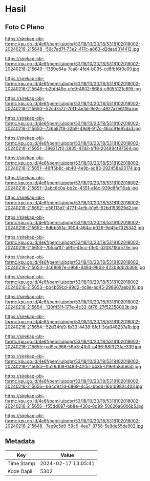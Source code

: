 # Hasil

## Foto C Plano

https://sirekap-obj-formc.kpu.go.id/4e6f/pemilu/pdpr/53/18/10/20/18/5318102018002-20240216-215648--56c7ad7f-73e2-417c-a863-d2daad314412.jpg

https://sirekap-obj-formc.kpu.go.id/4e6f/pemilu/pdpr/53/18/10/20/18/5318102018002-20240216-215649--1369e64a-7ca8-4fd4-b095-cd6fbf6f9e09.jpg

https://sirekap-obj-formc.kpu.go.id/4e6f/pemilu/pdpr/53/18/10/20/18/5318102018002-20240216-215649--b2bfd49e-cfe9-4802-868d-c9055121c895.jpg

https://sirekap-obj-formc.kpu.go.id/4e6f/pemilu/pdpr/53/18/10/20/18/5318102018002-20240216-215650--52cd7a72-70f1-4e3d-9e2c-4927a7e61f9a.jpg

https://sirekap-obj-formc.kpu.go.id/4e6f/pemilu/pdpr/53/18/10/20/18/5318102018002-20240216-215650--736a87f9-32b9-49d9-917c-46cc91e95da3.jpg

https://sirekap-obj-formc.kpu.go.id/4e6f/pemilu/pdpr/53/18/10/20/18/5318102018002-20240216-215651--396212f0-3835-47d3-bff6-204984f97564.jpg

https://sirekap-obj-formc.kpu.go.id/4e6f/pemilu/pdpr/53/18/10/20/18/5318102018002-20240216-215651--49ff5b8c-ab40-4e8b-ad83-292458a20174.jpg

https://sirekap-obj-formc.kpu.go.id/4e6f/pemilu/pdpr/53/18/10/20/18/5318102018002-20240216-215651--2abc8c0a-bb2d-4351-a18c-939d8faf10ab.jpg

https://sirekap-obj-formc.kpu.go.id/4e6f/pemilu/pdpr/53/18/10/20/18/5318102018002-20240216-215652--c56113d7-4771-4cfb-b1e5-92bd153929d2.jpg

https://sirekap-obj-formc.kpu.go.id/4e6f/pemilu/pdpr/53/18/10/20/18/5318102018002-20240216-215652--8dbb551a-3904-464a-b026-9d45c7325342.jpg

https://sirekap-obj-formc.kpu.go.id/4e6f/pemilu/pdpr/53/18/10/20/18/5318102018002-20240216-215653--7b5aa1f7-a9f5-45cc-b1e0-d208718d573e.jpg

https://sirekap-obj-formc.kpu.go.id/4e6f/pemilu/pdpr/53/18/10/20/18/5318102018002-20240216-215653--3c68687e-a9b6-448d-9863-423b8db2b369.jpg

https://sirekap-obj-formc.kpu.go.id/4e6f/pemilu/pdpr/53/18/10/20/18/5318102018002-20240216-215653--bb4b59cd-99d2-4c8e-ad45-298667aeb016.jpg

https://sirekap-obj-formc.kpu.go.id/4e6f/pemilu/pdpr/53/18/10/20/18/5318102018002-20240216-215654--130f451f-177e-4c33-8f76-27f52358003b.jpg

https://sirekap-obj-formc.kpu.go.id/4e6f/pemilu/pdpr/53/18/10/20/18/5318102018002-20240216-215654--52d34fe9-fb33-4438-8fc1-3ca048237a1b.jpg

https://sirekap-obj-formc.kpu.go.id/4e6f/pemilu/pdpr/53/18/10/20/18/5318102018002-20240216-215655--cd9cc966-56b3-4fb0-a496-88f323fae339.jpg

https://sirekap-obj-formc.kpu.go.id/4e6f/pemilu/pdpr/53/18/10/20/18/5318102018002-20240216-215655--ffa29d08-0493-420d-b435-019e1b8db6a0.jpg

https://sirekap-obj-formc.kpu.go.id/4e6f/pemilu/pdpr/53/18/10/20/18/5318102018002-20240216-215656--b64c941d-6869-4c5c-bbdd-16b1b982c403.jpg

https://sirekap-obj-formc.kpu.go.id/4e6f/pemilu/pdpr/53/18/10/20/18/5318102018002-20240216-215656--f55dd097-bb8a-430c-8d99-50626a6006b5.jpg

https://sirekap-obj-formc.kpu.go.id/4e6f/pemilu/pdpr/53/18/10/20/18/5318102018002-20240216-215648--7ee9c5d0-59c9-4ee7-9758-5e8de55de902.jpg


## Metadata

| Key        | Value               |
| ---------- | ------------------- |
| Time Stamp | 2024-02-17 13:05:41 |
| Kode Dapil | 5302                |



